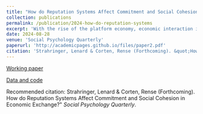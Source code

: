```yaml
---
title: "How do Reputation Systems Affect Commitment and Social Cohesion in Economic Exchange?"
collection: publications
permalink: /publication/2024-how-do-reputation-systems
excerpt: 'With the rise of the platform economy, economic interaction increasingly takes place under the regime of online reputation systems, which reduce uncertainty by publicizing others' past behavior. However, uncertainty is central to the development of stable and cohesive relationships. The fundamental concerns are that reputation systems render personal, stable relationships obsolete and erode social cohesion. Grounded in social exchange theory, we propose two mechanisms through which reputation systems reduce commitment and inhibit social cohesion. These hypotheses are tested in a lab experiment simulating economic exchange with and without reputation systems. Contrary to our theoretical expectations, we find that reputation systems slightly reduce interactions between strangers and do not inhibit the development of cohesive ties. Although reputation systems reduce the expressive value of cooperation, they offset this undesired effect by increasing cooperation. Alleviating concerns about the social ramifications of the platform economy, the relationship structure appears largely unaffected by the reputation system. We conclude that actors interpret acts of cooperation differently in the presence of a reputation system, and market participants develop relationships not for purely functional reasons but as emotion-based byproducts of economic exchange.'
date: 2024-08-28
venue: 'Social Psychology Quarterly'
paperurl: 'http://academicpages.github.io/files/paper2.pdf'
citation: 'Strahringer, Lenard & Corten, Rense (Forthcoming). &quot;How do Reputation Systems Affect Commitment and Social Cohesion in Economic Exchange?&quot; <i>Social Psychology Quarterly</i>.'
---
```


[Working paper](https://github.com/lenardst/lenardst.github.io/blob/master/files/How_Do_Reputation_Systems_Affect_Commitment_and_Social_Cohesion_in_Economic_Exchange_.pdf)

[Data and code](https://github.com/lenardst/cohesion_commitment_economic_exchange)

Recommended citation: Strahringer, Lenard & Corten, Rense (Forthcoming). How do Reputation Systems Affect Commitment and Social Cohesion in Economic Exchange?&quot; <i>Social Psychology Quarterly</i>.
